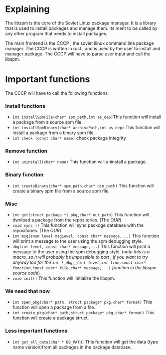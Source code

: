 # Explaining 
The libspm is the core of the Soviet Linux package manager. It is a library that is used to install packages and manage them.
Its ment to be called by any other program that needs to install packages.

The main frontend is the CCCP , the soviet llinux command line package manager.
The CCCP is written in rust , and is used by the user to install and manager package.
The CCCP will have to parse user input and call the libspm.


# Important functions 

The CCCP will have to call the following functions:

### Install functions 

 - `int installSpmFile(char* spm_path,int as_dep)`This function will install a package from a source spm file.
 - `int installSpmBinary(char* archivePath,int as_dep)` This function will install a package from a binary spm file.
 - `int check (const char* name)` check package integrity

### Remove function
 - `int uninstall(char* name)` This function will uninstall a package.




### Binary function
 - `int createBinary(char* spm_path,char* bin_path)` This function will create a binary spm file from a source spm file.

### Misc
 - `int get(struct package *i_pkg,char* out_path)` This function will dwnload a package from the repositories. (The _OUR_)
 - `void sync ()` This function will sync packqge database with the repositories. (The _OUR_)
 - `int msg(enum level msgLevel, const char* message,...)` This function will print a message to the user using the spm debugging style.
 - `dbg(int level, const char* message,...)` This function will print a message to the user using the spm debugging style. (_note this is a macro, so it will probably be impossible to port , if you want to try anyway loo for the `int f_dbg__(int level,int line,const char* function,const char* file,char* message,...)` function in the libspm source code_)
 - `void init()`  This function will initialize the libspm.

### We need that now
 - `int open_pkg(char* path, struct package* pkg,char* format)` This function will open a package from a file.
 - `int create_pkg(char* path,struct package* pkg,char* format)` This function will create a package struct.

### Less important functions
 - `int get_all_data(char * DB_PATH)`  This function will get the data (type name version)from all packages in the package database.   


